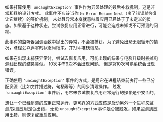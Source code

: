 
如果打算使用 `'uncaughtException'` 事件作为异常处理的最后补救机制，这是非常粗糙的设计方式。
此事件不应该当作 `On Error Resume Next`（出了错误就恢复让它继续）的等价机制。
未处理异常本身就意味着应用已经处于了未定义的状态。如果基于这种状态，尝试恢复应用正常进行，可能会造成未知或不可预测的问题。

此事件的监听器回调函数中抛出的异常，不会被捕获。为了避免出现无限循环的情况，进程会以非零的状态码结束，并打印堆栈信息。

如果在出现未捕获异常时，尝试去恢复应用，可能出现的结果与电脑升级时拔掉电源线出现的结果类似。
10次中有9次不会出现问题。
但是第10次可能系统会出现错误。

正确使用 `'uncaughtException'` 事件的方式，是用它在进程结束前执行一些已分配资源（比如文件描述符，句柄等等）的同步清理操作。
触发 `'uncaughtException'` 事件后，用它来尝试恢复应用正常运行的操作是不安全的。

想让一个已经崩溃的应用正常运行，更可靠的方式应该是启动另外一个进程来监测/探测应用是否出错，
无论 `uncaughtException` 事件是否被触发，如果监测到应用出错，则恢复或重启应用。

